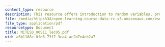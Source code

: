 ```yaml
---
content_type: resource
description: This resource offers introduction to random variables, probability, statistics.
file: /media/https%3A/open-learning-course-data-rc.s3.amazonaws.com/esd-00-introduction-to-engineering-systems-spring-2011/a6b1188e0fd673f73ca4ac2b7e4cb2a7_MITESD_00S11_lec05.pdf
file_type: application/pdf
resourcetype: Document
title: MITESD_00S11_lec05.pdf
uid: a6b1188e-0fd6-73f7-3ca4-ac2b7e4cb2a7
---
```

